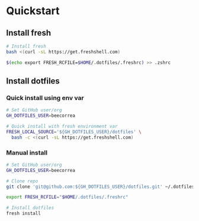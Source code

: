 # Quickstart

## Install fresh

```bash
# Install fresh
bash <(curl -sL https://get.freshshell.com)

$(echo export FRESH_RCFILE=$HOME/.dotfiles/.freshrc) >> .zshrc
```

## Install dotfiles
### Quick install using env var
```bash
# Set GitHub user/org
GH_DOTFILES_USER=beecorrea

# Quick install with fresh environment var
FRESH_LOCAL_SOURCE='${GH_DOTFILES_USER}/dotfiles' \
  bash -c <(curl -sL https://get.freshshell.com)
```


### Manual install
```bash
# Set GitHub user/org
GH_DOTFILES_USER=beecorrea

# Clone repo
git clone 'git@github.com:${GH_DOTFILES_USER}/dotfiles.git' ~/.dotfiles

export FRESH_RCFILE="$HOME/.dotfiles/.freshrc"

# Install dotfiles
fresh install
```

